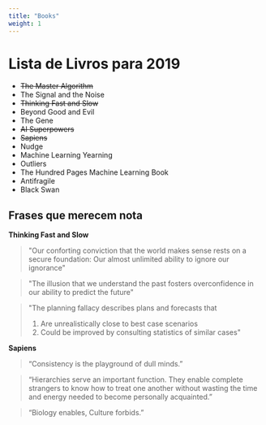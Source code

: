 ```yaml
---
title: "Books"
weight: 1
---
```


# Lista de Livros para 2019

- ~~The Master Algorithm~~
- The Signal and the Noise
- ~~Thinking Fast and Slow~~
- Beyond Good and Evil
- The Gene
- ~~AI Superpowers~~
- ~~Sapiens~~
- Nudge
- Machine Learning Yearning
- Outliers
- The Hundred Pages Machine Learning Book
- Antifragile
- Black Swan

## Frases que merecem nota

**Thinking Fast and Slow**

> "Our conforting conviction that the world makes sense rests on a secure foundation: Our almost unlimited ability to ignore our ignorance"

> "The illusion that we understand the past fosters overconfidence in our ability to predict the future"

> "The planning fallacy describes plans and forecasts that
>
> 1. Are unrealistically close to best case scenarios
> 2. Could be improved by consulting statistics of similar cases"

**Sapiens**

> “Consistency is the playground of dull minds.”

> “Hierarchies serve an important function. They enable complete strangers to know how to treat one another without wasting the time and energy needed to become personally acquainted.”

> “Biology enables, Culture forbids.”
